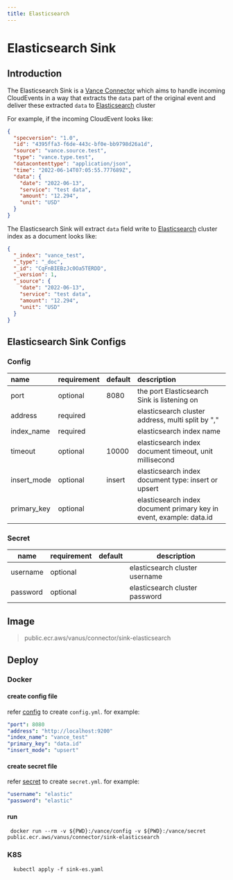 ```yaml
---
title: Elasticsearch
---
```


# Elasticsearch Sink

## Introduction

The Elasticsearch Sink is a [Vance Connector][vc] which aims to handle incoming CloudEvents in a way that extracts
the `data` part of the original event and deliver these extracted `data` to [Elasticsearch][es] cluster

For example, if the incoming CloudEvent looks like:

```json
{
  "specversion": "1.0",
  "id": "4395ffa3-f6de-443c-bf0e-bb9798d26a1d",
  "source": "vance.source.test",
  "type": "vance.type.test",
  "datacontenttype": "application/json",
  "time": "2022-06-14T07:05:55.777689Z",
  "data": {
    "date": "2022-06-13",
    "service": "test data",
    "amount": "12.294",
    "unit": "USD"
  }
}
```

The Elasticsearch Sink will extract `data` field write to [Elasticsearch][es] cluster index as a document looks like:

```json
{
  "_index": "vance_test",
  "_type": "_doc",
  "_id": "CqFnBIEBzJc0Oa5TERDD",
  "_version": 1,
  "_source": {
    "date": "2022-06-13",
    "service": "test data",
    "amount": "12.294",
    "unit": "USD"
  }
}
```

## Elasticsearch Sink Configs

### Config

| name        | requirement  | default  | description                                                          |
|:------------|:-------------|:---------|:---------------------------------------------------------------------|
| port        | optional     | 8080     | the port Elasticsearch Sink is listening on                          |
| address     | required     |          | elasticsearch cluster address, multi split by ","                    |
| index_name  | required     |          | elasticsearch index name                                             |
| timeout     | optional     | 10000    | elasticsearch index document timeout, unit millisecond               |
| insert_mode | optional     | insert   | elasticsearch index document type: insert or upsert                  |
| primary_key | optional     |          | elasticsearch index document primary key in event, example: data.id  |

### Secret

| name        | requirement | default  | description                     |
|-------------|-------------|----------|---------------------------------|
| username    | optional    |          | elasticsearch cluster username  |
| password    | optional    |          | elasticsearch cluster password  |

## Image

> public.ecr.aws/vanus/connector/sink-elasticsearch

## Deploy

### Docker

#### create config file

refer [config](#Config) to create `config.yml`. for example:

```yaml
"port": 8080
"address": "http://localhost:9200"
"index_name": "vance_test"
"primary_key": "data.id"
"insert_mode": "upsert"
```

#### create secret file

refer [secret](#Secret) to create `secret.yml`. for example:

```yaml
"username": "elastic"
"password": "elastic"
```

#### run

```shell
 docker run --rm -v ${PWD}:/vance/config -v ${PWD}:/vance/secret public.ecr.aws/vanus/connector/sink-elasticsearch
```

### K8S

```shell
  kubectl apply -f sink-es.yaml
```

[vc]: https://github.com/linkall-labs/vance-docs/blob/main/docs/concept.md
[es]: https://www.elastic.co/guide/en/elasticsearch/reference/current/index.html

